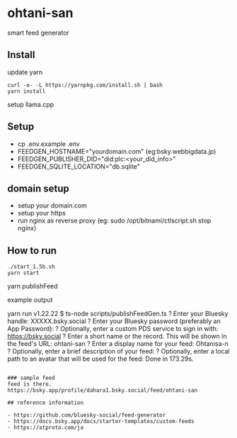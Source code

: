 # ohtani-san

smart feed generator

## Install

update yarn
```
curl -o- -L https://yarnpkg.com/install.sh | bash
yarn install
```

setup llama.cpp

## Setup

- cp .env.example .env
- FEEDGEN_HOSTNAME="yourdomain.com" (eg:bsky.webbigdata.jp)
- FEEDGEN_PUBLISHER_DID="did:plc:<your_did_info>"
- FEEDGEN_SQLITE_LOCATION="db.sqlite"

## domain setup

- setup your domain.com
- setup your https 
- run nginx as reverse proxy (eg: sudo /opt/bitnami/ctlscript.sh stop nginx)

## How to run

```
./start_1.5b.sh
yarn start

```
yarn publishFeed

example output

yarn run v1.22.22
$ ts-node scripts/publishFeedGen.ts
? Enter your Bluesky handle: XXXXX.bsky.social
? Enter your Bluesky password (preferably an App Password):
? Optionally, enter a custom PDS service to sign in with: https://bsky.social
? Enter a short name or the record. This will be shown in the feed's URL: ohtani-san
? Enter a display name for your feed: Ohtanisa-n
? Optionally, enter a brief description of your feed:
? Optionally, enter a local path to an avatar that will be used for the feed:
Done in 173.29s.
```

### sample feed
feed is there.  
https://bsky.app/profile/dahara1.bsky.social/feed/ohtani-san

## reference information

- https://github.com/bluesky-social/feed-generator
- https://docs.bsky.app/docs/starter-templates/custom-feeds
- https://atproto.com/ja


